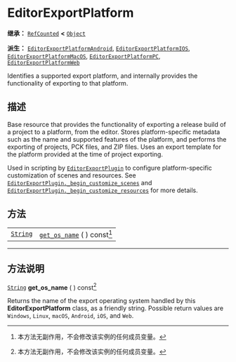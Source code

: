<!-- ⚠ 请勿编辑本文件 ⚠ -->
<!-- 本文档使用脚本从 WeDot 引擎源码仓库生成。 -->
<!-- 生成脚本：https://github.com/WeDot-Engine/WeDot/tree/4.3/doc/tools/make_md.py； -->
<!-- 原文件：https://github.com/WeDot-Engine/WeDot/tree/4.3/doc/classes/EditorExportPlatform.xml。 -->

<div id="_class_editorexportplatform"></div>

# EditorExportPlatform

**继承：** [`RefCounted`](class_refcounted.md) **<** [`Object`](class_object.md)

**派生：** [`EditorExportPlatformAndroid`](class_editorexportplatformandroid.md), [`EditorExportPlatformIOS`](class_editorexportplatformios.md), [`EditorExportPlatformMacOS`](class_editorexportplatformmacos.md), [`EditorExportPlatformPC`](class_editorexportplatformpc.md), [`EditorExportPlatformWeb`](class_editorexportplatformweb.md)

Identifies a supported export platform, and internally provides the functionality of exporting to that platform.

## 描述

Base resource that provides the functionality of exporting a release build of a project to a platform, from the editor. Stores platform-specific metadata such as the name and supported features of the platform, and performs the exporting of projects, PCK files, and ZIP files. Uses an export template for the platform provided at the time of project exporting.

Used in scripting by [`EditorExportPlugin`](class_editorexportplugin.md) to configure platform-specific customization of scenes and resources. See [`EditorExportPlugin._begin_customize_scenes`](#class_editorexportplugin_private_method__begin_customize_scenes) and [`EditorExportPlugin._begin_customize_resources`](#class_editorexportplugin_private_method__begin_customize_resources) for more details.

## 方法

|||
|:-:|:--|
| [`String`](class_string.md) | [`get_os_name`](class_editorexportplatformmd#class_editorexportplatform_method_get_os_name) ( ) const[^const] |

<!-- rst-class:: classref-section-separator -->

---

## 方法说明

<div id="_class_editorexportplatform_method_get_os_name"></div>

[`String`](class_string.md) **get_os_name** ( ) const[^const]<div id="class_editorexportplatform_method_get_os_name"></div>

Returns the name of the export operating system handled by this **EditorExportPlatform** class, as a friendly string. Possible return values are `Windows`, `Linux`, `macOS`, `Android`, `iOS`, and `Web`.

[^virtual]: 本方法通常需要用户覆盖才能生效。
[^const]: 本方法无副作用，不会修改该实例的任何成员变量。
[^vararg]: 本方法除了能接受在此处描述的参数外，还能够继续接受任意数量的参数。
[^constructor]: 本方法用于构造某个类型。
[^static]: 调用本方法无需实例，可直接使用类名进行调用。
[^operator]: 本方法描述的是使用本类型作为左操作数的有效运算符。
[^bitfield]: 这个值是由下列位标志构成位掩码的整数。
[^void]: 无返回值。
